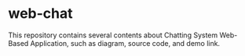 # web-chat
This repository contains several contents about Chatting System Web-Based Application, such as diagram, source code, and demo link.
